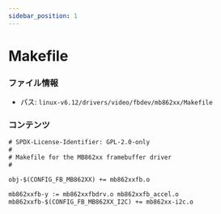 ```yaml
---
sidebar_position: 1
---
```

# Makefile

### ファイル情報

- パス: `linux-v6.12/drivers/video/fbdev/mb862xx/Makefile`

### コンテンツ

```txt
# SPDX-License-Identifier: GPL-2.0-only
#
# Makefile for the MB862xx framebuffer driver
#

obj-$(CONFIG_FB_MB862XX) += mb862xxfb.o

mb862xxfb-y := mb862xxfbdrv.o mb862xxfb_accel.o
mb862xxfb-$(CONFIG_FB_MB862XX_I2C) += mb862xx-i2c.o

```
